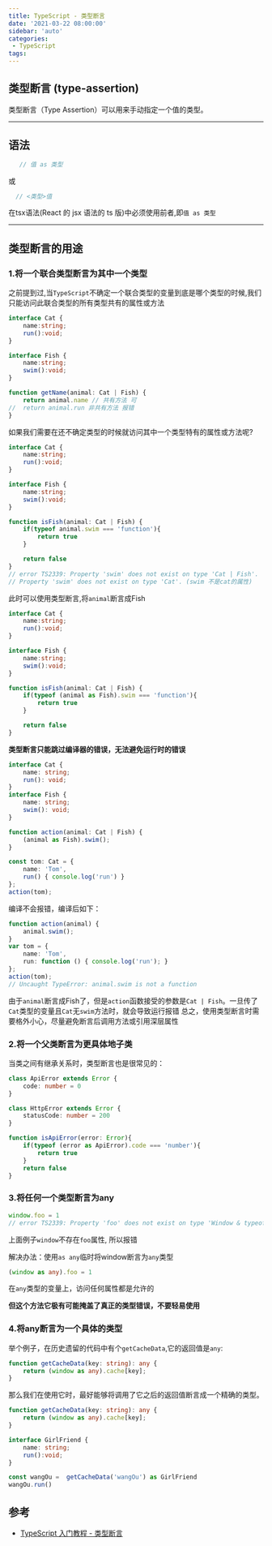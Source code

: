```yaml
---
title: TypeScript - 类型断言
date: '2021-03-22 08:00:00'
sidebar: 'auto'
categories:
 - TypeScript
tags:
---
```

## 类型断言 (type-assertion)
类型断言（Type Assertion）可以用来手动指定一个值的类型。
* * *
## 语法

```typescript
   // 值 as 类型
```
或
```typescript
  // <类型>值
```
在tsx语法(React 的 jsx 语法的 ts 版)中必须使用前者,即`值 as 类型`

* * *
## 类型断言的用途

### 1.将一个联合类型断言为其中一个类型
之前提到过,当`TypeScript`不确定一个联合类型的变量到底是哪个类型的时候,我们只能访问此联合类型的所有类型共有的属性或方法
```typescript
interface Cat {
    name:string;
    run():void;
}

interface Fish {
    name:string;
    swim():void;
}

function getName(animal: Cat | Fish) {
    return animal.name // 共有方法 可
//  return animal.run 非共有方法 报错
}
```
如果我们需要在还不确定类型的时候就访问其中一个类型特有的属性或方法呢?

```typescript
interface Cat {
    name:string;
    run():void;
}

interface Fish {
    name:string;
    swim():void;
}

function isFish(animal: Cat | Fish) {
    if(typeof animal.swim === 'function'){
        return true
    }

    return false
}
// error TS2339: Property 'swim' does not exist on type 'Cat | Fish'.
// Property 'swim' does not exist on type 'Cat'. (swim 不是cat的属性)
```

此时可以使用类型断言,将`animal`断言成Fish

```typescript
interface Cat {
    name:string;
    run():void;
}

interface Fish {
    name:string;
    swim():void;
}

function isFish(animal: Cat | Fish) {
    if(typeof (animal as Fish).swim === 'function'){
        return true
    }

    return false
}
```

**类型断言只能跳过编译器的错误，无法避免运行时的错误**
```typescript
interface Cat {
    name: string;
    run(): void;
}
interface Fish {
    name: string;
    swim(): void;
}

function action(animal: Cat | Fish) {
    (animal as Fish).swim();
}

const tom: Cat = {
    name: 'Tom',
    run() { console.log('run') }
};
action(tom);
```
编译不会报错，编译后如下：
```typescript
function action(animal) {
    animal.swim();
}
var tom = {
    name: 'Tom',
    run: function () { console.log('run'); }
};
action(tom);
// Uncaught TypeError: animal.swim is not a function
```
由于`animal`断言成Fish了，但是`action`函数接受的参数是`Cat | Fish`。一旦传了`Cat`类型的变量且`Cat`无`swim`方法时，就会导致运行报错
总之，使用类型断言时需要格外小心，尽量避免断言后调用方法或引用深层属性

### 2.将一个父类断言为更具体地子类

当类之间有继承关系时，类型断言也是很常见的：

```typescript
class ApiError extends Error {
    code: number = 0
}

class HttpError extends Error {
    statusCode: number = 200
}

function isApiError(error: Error){
    if(typeof (error as ApiError).code === 'number'){
        return true
    }
    return false
}
```

### 3.将任何一个类型断言为any

```typescript
window.foo = 1
// error TS2339: Property 'foo' does not exist on type 'Window & typeof globalThis'.
```
上面例子`window`不存在`foo`属性, 所以报错

解决办法：使用`as any`临时将window断言为`any`类型

```typescript
(window as any).foo = 1
```
在`any`类型的变量上，访问任何属性都是允许的

**但这个方法它极有可能掩盖了真正的类型错误，不要轻易使用**

### 4.将any断言为一个具体的类型

举个例子，在历史遗留的代码中有个`getCacheData`,它的返回值是`any`:

```typescript
function getCacheData(key: string): any {
    return (window as any).cache[key];
}
```

那么我们在使用它时，最好能够将调用了它之后的返回值断言成一个精确的类型。

```typescript
function getCacheData(key: string): any {
    return (window as any).cache[key];
}

interface GirlFriend {
    name: string;
    run():void;
}

const wangOu =  getCacheData('wangOu') as GirlFriend
wangOu.run()
```

## 参考

-   [TypeScript 入门教程 - 类型断言](https://ts.xcatliu.com/basics/type-assertion)
